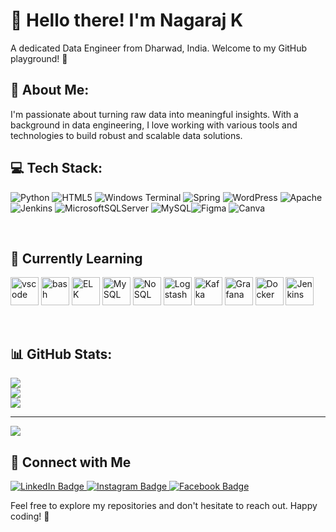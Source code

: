 
<!-- Introduction Section -->
<h1 align="left">👋 Hello there! I'm Nagaraj K</h1>
<p align="left">A dedicated Data Engineer from Dharwad, India. Welcome to my GitHub playground! 🚀</p>




<h2 align="left">💫 About Me:</h2>

I'm passionate about turning raw data into meaningful insights. With a background in data engineering, I love working with various tools and technologies to build robust and scalable data solutions.


<h2 align="left">💻 Tech Stack:</h2>

![Python](https://img.shields.io/badge/python-3670A0?style=for-the-badge&logo=python&logoColor=ffdd54) ![HTML5](https://img.shields.io/badge/html5-%23E34F26.svg?style=for-the-badge&logo=html5&logoColor=white) ![Windows Terminal](https://img.shields.io/badge/Windows%20Terminal-%234D4D4D.svg?style=for-the-badge&logo=windows-terminal&logoColor=white) ![Spring](https://img.shields.io/badge/spring-%236DB33F.svg?style=for-the-badge&logo=spring&logoColor=white) ![WordPress](https://img.shields.io/badge/WordPress-%23117AC9.svg?style=for-the-badge&logo=WordPress&logoColor=white) ![Apache](https://img.shields.io/badge/apache-%23D42029.svg?style=for-the-badge&logo=apache&logoColor=white) ![Jenkins](https://img.shields.io/badge/jenkins-%232C5263.svg?style=for-the-badge&logo=jenkins&logoColor=white) ![MicrosoftSQLServer](https://img.shields.io/badge/Microsoft%20SQL%20Server-CC2927?style=for-the-badge&logo=microsoft%20sql%20server&logoColor=white) ![MySQL](https://img.shields.io/badge/mysql-%2300000f.svg?style=for-the-badge&logo=mysql&logoColor=white)![Figma](https://img.shields.io/badge/figma-%23F24E1E.svg?style=for-the-badge&logo=figma&logoColor=white) ![Canva](https://img.shields.io/badge/Canva-%2300C4CC.svg?style=for-the-badge&logo=Canva&logoColor=white)




<br/>

<!-- Learning Section -->
<h2 align="left">🌱 Currently Learning</h2>
<p align="left">
  <img src="https://cdn.jsdelivr.net/gh/devicons/devicon/icons/vscode/vscode-original.svg" alt="vscode" width="45" height="45"/>
  <img src="https://cdn.jsdelivr.net/gh/devicons/devicon/icons/bash/bash-original.svg" alt="bash" width="45" height="45"/>
  <img src="https://cdn.jsdelivr.net/gh/devicons/devicon/icons/elasticsearch/elasticsearch-original.svg" alt="ELK" width="45" height="45"/>
  <img src="https://cdn.jsdelivr.net/gh/devicons/devicon/icons/mysql/mysql-original.svg" alt="MySQL" width="45" height="45"/>
  <img src="https://cdn.jsdelivr.net/gh/devicons/devicon/icons/mongodb/mongodb-original.svg" alt="NoSQL" width="45" height="45"/>
  <img src="https://cdn.jsdelivr.net/gh/devicons/devicon/icons/logstash/logstash-original.svg" alt="Logstash" width="45" height="45"/>
  <img src="https://cdn.jsdelivr.net/gh/devicons/devicon/icons/apachekafka/apachekafka-original.svg" alt="Kafka" width="45" height="45"/>
  <img src="https://cdn.jsdelivr.net/gh/devicons/devicon/icons/grafana/grafana-original.svg" alt="Grafana" width="45" height="45"/>
  <img src="https://cdn.jsdelivr.net/gh/devicons/devicon/icons/docker/docker-original.svg" alt="Docker" width="45" height="45"/>
  <img src="https://cdn.jsdelivr.net/gh/devicons/devicon/icons/jenkins/jenkins-original.svg" alt="Jenkins" width="45" height="45"/>
</p>

<br/>

<h2 align="left">📊 GitHub Stats:</h2>

![](https://github-readme-stats.vercel.app/api?username=im-nagaraj&theme=dark&hide_border=false&include_all_commits=true&count_private=true)<br/>
![](https://github-readme-streak-stats.herokuapp.com/?user=im-nagaraj&theme=dark&hide_border=false)<br/>
![](https://github-readme-stats.vercel.app/api/top-langs/?username=im-nagaraj&theme=dark&hide_border=false&include_all_commits=true&count_private=true&layout=compact)

---
[![](https://visitcount.itsvg.in/api?id=im-nagaraj&icon=0&color=0)](https://visitcount.itsvg.in)

<!-- Proudly created with GPRM ( https://gprm.itsvg.in ) -->


<!-- Connect Section -->
<h2 align="left">🤝 Connect with Me</h2>
  <a href="your-linkedin-profile">
    <img src="https://img.shields.io/badge/LinkedIn-%230A66C2.svg?&style=for-the-badge&logo=linkedin&logoColor=white" alt="LinkedIn Badge">
  </a>
  <a href="your-instagram-profile">
    <img src="https://img.shields.io/badge/Instagram-%23E4405F.svg?&style=for-the-badge&logo=instagram&logoColor=white" alt="Instagram Badge">
  </a>
  <a href="your-facebook-profile">
    <img src="https://img.shields.io/badge/Facebook-%231877F2.svg?&style=for-the-badge&logo=facebook&logoColor=white" alt="Facebook Badge">
  </a>
</p>





<!-- Footer Section -->
<p align="left">Feel free to explore my repositories and don't hesitate to reach out. Happy coding! 🚀</p>
